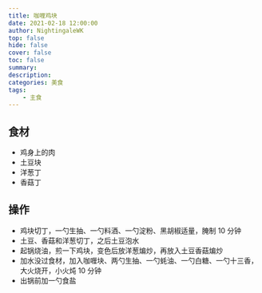 ```yaml
---
title: 咖喱鸡块
date: 2021-02-18 12:00:00
author: NightingaleWK
top: false
hide: false
cover: false
toc: false
summary: 
description: 
categories: 美食
tags:
    - 主食
---
```

## 食材
- 鸡身上的肉
- 土豆块
- 洋葱丁
- 香菇丁
## 操作
- 鸡块切丁，一勺生抽、一勺料酒、一勺淀粉、黑胡椒适量，腌制 10 分钟
- 土豆、香菇和洋葱切丁，之后土豆泡水
- 起锅烧油，煎一下鸡块，变色后放洋葱煸炒，再放入土豆香菇煸炒
- 加水没过食材，加入咖喱块、两勺生抽、一勺蚝油、一勺白糖、一勺十三香，大火烧开，小火炖 10 分钟
- 出锅前加一勺食盐